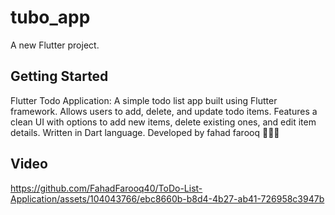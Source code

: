 # tubo_app

A new Flutter project.

## Getting Started
Flutter Todo Application: A simple todo list app built using Flutter framework. Allows users to add, delete, and update todo items. Features a clean UI with options to add new items, delete existing ones, and edit item details. Written in Dart language. Developed by fahad farooq 👨🏻‍💻

## Video 


https://github.com/FahadFarooq40/ToDo-List-Application/assets/104043766/ebc8660b-b8d4-4b27-ab41-726958c3947b

